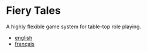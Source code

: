 # Fiery Tales

A highly flexible game system for table-top role playing.

- [english](/index/en.md)
- [français](/index/fr.md)
